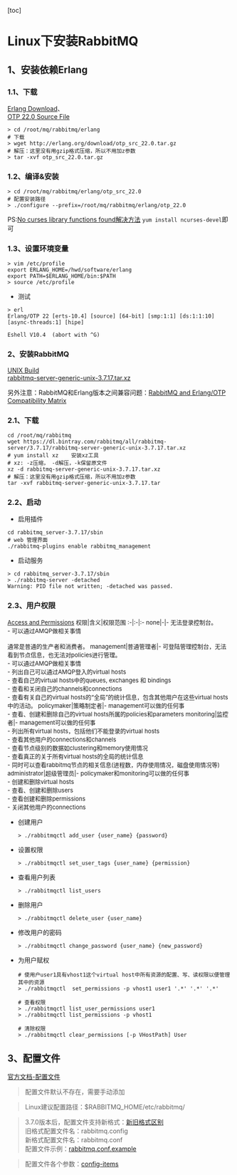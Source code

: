 [toc]

# Linux下安装RabbitMQ

## 1、安装依赖Erlang

### 1.1、下载
[Erlang Download](https://www.erlang.org/downloads)、
<br>
[OTP 22.0 Source File](http://erlang.org/download/otp_src_22.0.tar.gz)

``` shell
> cd /root/mq/rabbitmq/erlang
# 下载
> wget http://erlang.org/download/otp_src_22.0.tar.gz
# 解压：这里没有用gzip格式压缩，所以不用加z参数
> tar -xvf otp_src_22.0.tar.gz
```

### 1.2、编译&安装

``` shell
> cd /root/mq/rabbitmq/erlang/otp_src_22.0
# 配置安装路径
> ./configure --prefix=/root/mq/rabbitmq/erlang/otp_22.0
```

PS:[No curses library functions found解决方法](https://blog.csdn.net/NGU2028070003/article/details/85417183)
`yum install ncurses-devel`即可

### 1.3、设置环境变量
``` shell
> vim /etc/profile
export ERLANG_HOME=/hwd/software/erlang
export PATH=$ERLANG_HOME/bin:$PATH
> source /etc/profile
```
- 测试
``` shell
> erl
Erlang/OTP 22 [erts-10.4] [source] [64-bit] [smp:1:1] [ds:1:1:10] [async-threads:1] [hipe]

Eshell V10.4  (abort with ^G)
```
### 2、安装RabbitMQ
[UNIX Build](https://www.rabbitmq.com/install-generic-unix.html)
<br>
[rabbitmq-server-generic-unix-3.7.17.tar.xz](https://dl.bintray.com/rabbitmq/all/rabbitmq-server/3.7.17/rabbitmq-server-generic-unix-3.7.17.tar.xz)

另外注意：RabbitMQ和Erlang版本之间兼容问题：[RabbitMQ and Erlang/OTP Compatibility Matrix](https://www.rabbitmq.com/which-erlang.html#compatibility-matrix)

### 2.1、下载
``` shell
cd /root/mq/rabbitmq
wget https://dl.bintray.com/rabbitmq/all/rabbitmq-server/3.7.17/rabbitmq-server-generic-unix-3.7.17.tar.xz
# yum install xz    安装xz工具
# xz: -z压缩， -d解压，-k保留原文件
xz -d rabbitmq-server-generic-unix-3.7.17.tar.xz
# 解压：这里没有用gzip格式压缩，所以不用加z参数
tar -xvf rabbitmq-server-generic-unix-3.7.17.tar
```

### 2.2、启动
- 启用插件
``` shell
cd rabbitmq_server-3.7.17/sbin
# web 管理界面
./rabbitmq-plugins enable rabbitmq_management
```
- 启动服务
``` shell
> cd rabbitmq_server-3.7.17/sbin
> ./rabbitmq-server -detached
Warning: PID file not written; -detached was passed.
```
### 2.3、用户权限
<div style = "font-size:13px;">

[Access and Permissions](https://www.rabbitmq.com/management.html#permissions)
权限|含义|权限范围
:-|:-|:-
none|-|- 无法登录控制台。<br>- 可以通过AMQP做相关事情<br><br>通常是普通的生产者和消费者。
management|普通管理者|- 可登陆管理控制台，无法看到节点信息，也无法对policies进行管理。<br>- 可以通过AMQP做相关事情<br>- 列出自己可以通过AMQP登入的virtual hosts<br>- 查看自己的virtual hosts中的queues, exchanges 和 bindings<br>- 查看和关闭自己的channels和connections<br>- 查看有关自己的virtual hosts的“全局”的统计信息，包含其他用户在这些virtual hosts中的活动。
policymaker|策略制定者|- management可以做的任何事<br>- 查看、创建和删除自己的virtual hosts所属的policies和parameters
monitoring|监控者|- management可以做的任何事<br>- 列出所有virtual hosts，包括他们不能登录的virtual hosts<br>- 查看其他用户的connections和channels<br>- 查看节点级别的数据如clustering和memory使用情况<br>- 查看真正的关于所有virtual hosts的全局的统计信息<br>- 同时可以查看rabbitmq节点的相关信息(进程数，内存使用情况，磁盘使用情况等)
administrator|超级管理员|- policymaker和monitoring可以做的任何事<br>- 创建和删除virtual hosts<br>- 查看、创建和删除users<br>- 查看创建和删除permissions<br>- 关闭其他用户的connections

</div>

- 创建用户
    ``` shell
    > ./rabbitmqctl add_user {user_name} {password}
    ```

- 设置权限
    ``` shell
    > ./rabbitmqctl set_user_tags {user_name} {permission}
    ```

- 查看用户列表
    ``` shell
    > ./rabbitmqctl list_users
    ```

- 删除用户
    ``` shell
    > ./rabbitmqctl delete_user {user_name}
    ```

- 修改用户的密码
    ``` shell
    > ./rabbitmqctl change_password {user_name} {new_password}
    ```

- 为用户赋权
    ``` shell
    # 使用户user1具有vhost1这个virtual host中所有资源的配置、写、读权限以便管理其中的资源
    > ./rabbitmqctl  set_permissions -p vhost1 user1 '.*' '.*' '.*' 

    # 查看权限
    > ./rabbitmqctl list_user_permissions user1
    > ./rabbitmqctl list_permissions -p vhost1

    # 清除权限
    > ./rabbitmqctl clear_permissions [-p VHostPath] User
    ```

## 3、配置文件

[官方文档-配置文件](https://www.rabbitmq.com/configure.html#configuration-files)

> 配置文件默认不存在，需要手动添加

> Linux建议配置路径：$RABBITMQ_HOME/etc/rabbitmq/

> 3.7.0版本后，配置文件支持新格式：[新旧格式区别](https://www.rabbitmq.com/configure.html#config-file-formats)<br>
> 旧格式配置文件名：rabbitmq.config<br>
> 新格式配置文件名：rabbitmq.conf<br>
> 配置文件示例：[rabbitmq.conf.example](https://github.com/rabbitmq/rabbitmq-server/blob/v3.7.x/docs/rabbitmq.conf.example)

> 配置文件各个参数：[config-items](https://www.rabbitmq.com/configure.html#config-items)